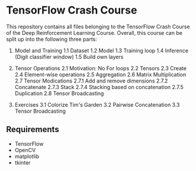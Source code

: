 # TensorFlow Crash Course

This repository contains all files belonging to the TensorFlow Crash Course of the Deep Reinforcement Learning Course.
Overall, this course can be split up into the following three parts:

1. Model and Training
1.1 Dataset 
1.2 Model
1.3 Training loop 
1.4 Inference (Digit classifier window)
1.5 Build own layers

2. Tensor Operations
2.1 Motivation: No For loops
2.2 Tensors
2.3 Create
2.4 Element-wise operations
2.5 Aggregation
2.6 Matrix Multiplication
2.7 Tensor Modications
2.7.1 Add and remove dimensions
2.7.2 Concatenate
2.7.3 Stack
2.7.4 Stacking based on concatenation
2.7.5 Duplication
2.8 Tensor Broadcasting

3. Exercises
3.1 Colorize Tim's Garden
3.2 Pairwise Concatenation
3.3 Tensor Broadcasting

## Requirements

- TensorFlow
- OpenCV
- matplotlib
- tkinter
